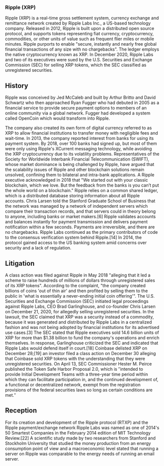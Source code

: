 ### Ripple (XRP)
Ripple (XRP) is a real-time gross settlement system, currency exchange and remittance network created by Ripple Labs Inc., a US-based technology company. Released in 2012, Ripple is built upon a distributed open source protocol, and supports
tokens representing fiat currency, cryptocurrency, commodities, or other units of value such as frequent flier miles or mobile minutes. Ripple purports to enable "secure, instantly and nearly free global financial transactions of any size with
no chargebacks". The ledger employs the native cryptocurrency known as XRP. In December 2020, Ripple Labs and two of its executives were sued by the U.S. Securities and Exchange Commission (SEC) for selling XRP tokens, which the SEC classified as
unregistered securities.

## History
Ripple was conceived by Jed McCaleb and built by Arthur Britto and David Schwartz who then approached Ryan Fugger who had debuted in 2005 as a financial service to provide secure payment options to members of an online community
via a global network. Fugger had developed a system called OpenCoin which would transform into Ripple.

The company also created its own form of digital currency referred to as XRP to allow financial institutions to transfer money with negligible fees and wait-time. In 2013, the company reported interest from banks for using its payment system. By 2018, over 100 banks had signed up, but most of them were only using Ripple's XCurrent messaging technology, while avoiding the XRP
cryptocurrency due to its volatility problems. Representatives of the Society for Worldwide Interbank Financial Telecommunication (SWIFT), whose market dominance is being challenged by Ripple, have argued that the scalability issues of Ripple
and other blockchain solutions remain unsolved, confining them to bilateral and intra-bank applications. A Ripple executive acknowledged in 2018 that "We started out with your classic blockchain, which we love. But the feedback from the banks
is you can’t put the whole world on a blockchain."
Ripple relies on a common shared ledger, which is a distributed database storing information about all Ripple accounts. Chris Larsen told the Stanford Graduate School of Business that the network
was managed by a network of independent servers which compare their transaction records, and that servers could in theory belong to anyone, including banks or market makers.[6] Ripple validates accounts and balances instantly for payment transmission
and delivers payment notification within a few seconds. Payments are irreversible, and there are no chargebacks. Ripple Labs continued as the primary contributors of code to the consensus verification system behind Ripple.[14] In 2014, the protocol
gained access to the US banking system amid concerns over security and a lack of regulation.

## Litigation
A class action was filed against Ripple in May 2018 "alleging that it led a scheme to raise hundreds of millions of dollars through unregistered sales of its XRP tokens". According to the complaint, "the company created billions
of coins 'out of thin air' and then profited by selling them to the public in 'what is essentially a never-ending initial coin offering'". The U.S. Securities and Exchange Commission (SEC) initiated legal proceedings against Ripple Labs, CEO Brad
Garlinghouse, and co-founder Chris Larsen on December 21, 2020, for allegedly selling unregistered securities. In the lawsuit, the SEC claimed that XRP was a security instead of a commodity, because it was generated and distributed by Ripple Labs
in a centralized fashion and was not being adopted by financial institutions for its advertised use cases.[3] The SEC stated that Ripple executives sold 14.6 billion units of XRP for more than $1.38 billion to fund the company's operations and enrich
themselves. In response, Garlinghouse criticized the SEC and indicated that Ripple Labs would defend itself in court.[18] Coinbase delisted XRP on December 28;[19] an investor filed a class action on December 30 alleging that Coinbase sold XRP tokens
with the understanding that they were unregistered securities. On April 13, SEC Commissioner Hester M. Peirce published the Token Safe Harbor Proposal 2.0, which is ″intended to provide Initial Development Teams with a three-year time period within
which they can facilitate participation in, and the continued development of, a functional or decentralized network, exempt from the registration provisions of the federal securities laws so long as certain conditions are met.″

## Reception
For its creation and development of the Ripple protocol (RTXP) and the Ripple payment/exchange network Ripple Labs was named as one of 2014's 50 Smartest Companies in the February 2014 edition of MIT Technology Review.[22] A scientific
study made by two researchers from Stanford and Stockholm University that studied the money production from an energy consumption point of view and a macroeconomic level stated that running a server on Ripple was comparable to the energy needs of
running an email server.



